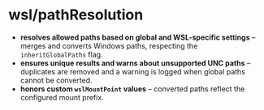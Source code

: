 # wsl/pathResolution

- **resolves allowed paths based on global and WSL-specific settings** – merges and converts Windows paths, respecting the `inheritGlobalPaths` flag.
- **ensures unique results and warns about unsupported UNC paths** – duplicates are removed and a warning is logged when global paths cannot be converted.
- **honors custom `wslMountPoint` values** – converted paths reflect the configured mount prefix.
